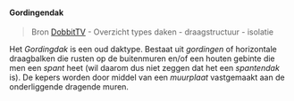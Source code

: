 #### Gordingendak
> Bron [DobbitTV](https://www.dobbit.be/nl/dossier/EDBbe1910W00_01#h121sjs3bmchtg6y7rj1t3uycr1egh6fe) - Overzicht types daken - draagstructuur - isolatie

Het *Gordingdak* is een oud daktype. Bestaat uit *gordingen* of horizontale draagbalken die rusten op de buitenmuren en/of een houten gebinte die men een *spant* heet (wil daarom dus niet zeggen dat het een *spantendak* is). De kepers worden door middel van een *muurplaat* vastgemaakt aan de onderliggende dragende muren. 